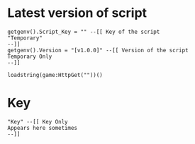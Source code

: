 # Latest version of script

```
getgenv().Script_Key = "" --[[ Key of the script
"Temporary"
--]]
getgenv().Version = "[v1.0.0]" --[[ Version of the script
Temporary Only
--]]

loadstring(game:HttpGet(""))()
```

# Key

```
"Key" --[[ Key Only
Appears here sometimes
--]]
```

